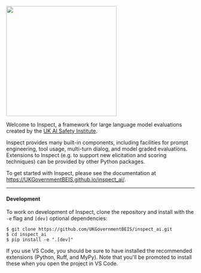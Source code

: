 [<img width="295" src="https://ukgovernmentbeis.github.io/inspect_ai/images/aisi-logo.png" />](https://www.gov.uk/government/organisations/ai-safety-institute)

Welcome to Inspect, a framework for large language model evaluations created by the [UK AI Safety Institute](https://www.gov.uk/government/organisations/ai-safety-institute).

Inspect provides many built-in components, including facilities for prompt engineering, tool usage, multi-turn dialog, and model graded evaluations. Extensions to Inspect (e.g. to support new elicitation and scoring techniques) can be provided by other Python packages.

To get started with Inspect, please see the documentation at <https://UKGovernmentBEIS.github.io/inspect_ai/>.

***

#### Development

To work on development of Inspect, clone the repository and install with the `-e` flag and `[dev]` optional dependencies:

```         
$ git clone https://github.com/UKGovernmentBEIS/inspect_ai.git
$ cd inspect_ai
$ pip install -e ".[dev]"
```

If you use VS Code, you should be sure to have installed the recommended extensions (Python, Ruff, and MyPy). Note that you'll be promoted to install these when you open the project in VS Code.
